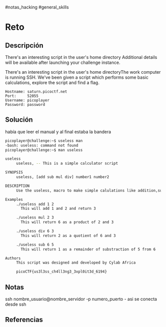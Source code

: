#notas_hacking #general_skills
# Reto
## Descripción
There's an interesting script in the user's home directory
Additional details will be available after launching your challenge instance.

There's an interesting script in the user's home directoryThe work computer is running SSH. We've been given a script which performs some basic calculations, explore the script and find a flag.

```
Hostname: saturn.picoctf.net
Port:     52055
Username: picoplayer
Password: password
```
## Solución
había que leer el manual y al final estaba la bandera
```bash
picoplayer@challenge:~$ useless man
-bash: useless: command not found
picoplayer@challenge:~$ man useless    

useless
     useless, -- This is a simple calculator script

SYNOPSIS
     useless, [add sub mul div] number1 number2

DESCRIPTION
     Use the useless, macro to make simple calulations like addition,subtraction, multiplication and division.

Examples
     ./useless add 1 2
       This will add 1 and 2 and return 3

     ./useless mul 2 3
       This will return 6 as a product of 2 and 3

     ./useless div 6 3
       This will return 2 as a quotient of 6 and 3

     ./useless sub 6 5
       This will return 1 as a remainder of substraction of 5 from 6

Authors
     This script was designed and developed by Cylab Africa

     picoCTF{us3l3ss_ch4ll3ng3_3xpl0it3d_6194}
```
## Notas
ssh nombre_usuario@nombre_servidor -p numero_puerto - asi se conecta desde ssh
## Referencias
